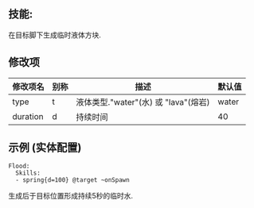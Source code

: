 技能: 
--------------------------

在目标脚下生成临时液体方块.

修改项
----------

| 修改项名 | 别称    | 描述                                                                                                    | 默认值 |
|-----------|------------|----------------------------------------------------------------------------------------------------------------|---------------|
| type      | t       | 液体类型."water"(水) 或 "lava"(熔岩) | water         |
| duration  | d       | 持续时间 | 40            |

示例 (实体配置)
--------

    Flood:
      Skills:
      - spring{d=100} @target ~onSpawn

生成后于目标位置形成持续5秒的临时水.
